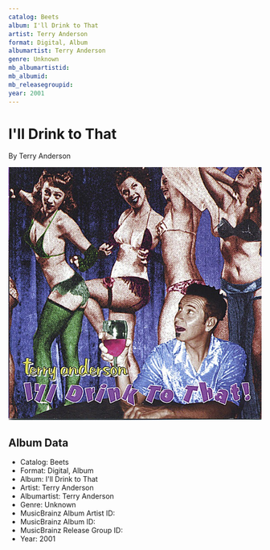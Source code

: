 ```yaml
---
catalog: Beets
album: I'll Drink to That
artist: Terry Anderson
format: Digital, Album
albumartist: Terry Anderson
genre: Unknown
mb_albumartistid: 
mb_albumid: 
mb_releasegroupid: 
year: 2001
---
```


# I'll Drink to That

By Terry Anderson

![](../../assets/beetscovers/Terry_Anderson-Ill_Drink_to_That.jpg)

## Album Data

- Catalog: Beets
- Format: Digital, Album
- Album: I'll Drink to That
- Artist: Terry Anderson
- Albumartist: Terry Anderson
- Genre: Unknown
- MusicBrainz Album Artist ID: 
- MusicBrainz Album ID: 
- MusicBrainz Release Group ID: 
- Year: 2001

